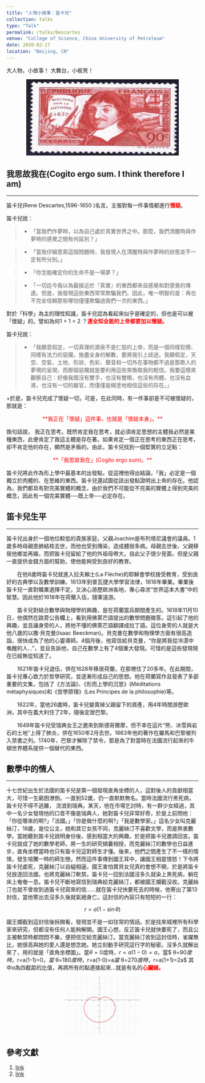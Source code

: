 ```yaml
---
title: "人物小故事：笛卡兒"
collection: talks
type: "Talk"
permalink: /talks/Descartes
venue: "College of Science, China University of Petroleum"
date: 2020-02-17
location: "Beijing, CN"
---
```


大人物，小故事！
大舞台，小板凳！



<center>
<a href="http://www.twwiki.com/wiki/%E7%AC%9B%E5%8D%A1%E7%88%BE">
<img src="./figs/Descartes.png" width="400" height="200"/>
</a>
</center>



## 我思故我在(Cogito ergo sum. I think therefore I am)

---

笛卡兒(Rene Descartes,1596-1650 )名言。主張對每一件事情都進行<span style="color:red">**懷疑**</span>。

  笛卡兒說：
  >  - 「當我們作夢時，以為自己處於真實世界之中。那麼，我們清醒時與作夢時的感覺之間有何區別？」
  
  
  >  - 「當我仔細思索這個問題時，我發現人在清醒時與作夢時的狀態並不一定有所分別。」
  
  
  >  - 「你怎能確定你的生命不是一場夢？」
  
  
  > -  「一切迄今我以為最接近於『真實』的東西都來自感覺和對感覺的傳達。但是，我發現這些東西常常欺騙我們。因此，唯一明智的是：再也不完全信賴那些哪怕僅僅欺騙過我們一次的東西。」


  對於「科學」為主的理性知識，笛卡兒認為看起來似乎是確定的，但也是可以被「懷疑」的。譬如為何1 + 1 = 2 ？<span style="color:red">**連全知全能的上帝都要加以懷疑。**</span>


  笛卡兒說：
  > -  「我願意假定，一切真理的源泉不是仁慈的上帝，而是一個同樣狡猾、同樣有法力的惡魔，施盡全身的解數，要將我引上歧途。我願假定，天空、空氣、土地、形狀、色彩、聲音和一切外在事物都不過是那欺人的夢境的呈現，而那個惡魔就是要利用這些來換取我的輕信。我要這樣來觀察自己：好像我既沒有雙手，也沒有雙眼，也沒有肉體，也沒有血液，也沒有一切的器官，而僅僅是糊塗地相信這些的存在。」

+於是，笛卡兒完成了懷疑一切，可是，在此同時，有一件事卻是不可被懷疑的，那就是：

<center><span style="color:red">**我正在「懷疑」這件事，也就是「懷疑本身」。**</span></center>

換句話說， 我正在思考。既然肯定我在思考，就必須肯定思想的主體我必然是某種東西，此便肯定了我這主體是存在著。如果肯定一個正在思考的東西正在思考，卻不肯定他的存在，顯然是矛盾的。由此，笛卡兒找到一個堅實的立足點：

<center><span style="color:red">**「我思故我在」(Cogito ergo sum)。**</span></center>

笛卡兒將此作為形上學中最基本的出發點，從這裡他得出結論，「我」必定是一個獨立於肉體的、在思維的東西。笛卡兒還試圖從該出發點證明出上帝的存在。他認為，我們都具有對完美實體的概念，由於我們不可能從不完美的實體上得到完美的概念，因此有一個完美實體──既上帝──必定存在。

## 笛卡兒生平

---

笛卡兒出身於一個地位較低的貴族家庭，父親Joachim是布列塔尼議會的議員。1歲多時母親患肺結核去世，而他也受到傳染，造成體弱多病。母親去世後，父親移居他鄉並再婚，而把笛卡兒留給了他的外祖母帶大，自此父子很少見面，但是父親一直提供金錢方面的幫助，使他能夠受到良好的教育。

　　在他8歲時笛卡兒就進入拉夫賴士(La Flèche)的耶穌會學校接受教育，受到良好的古典學以及數學訓練。1613年到普瓦捷大學學習法律，1616年畢業。畢業後笛卡兒一直對職業選擇不定，又決心游歷歐洲各地，專心尋求“世界這本大書”中的智慧。因此他於1618年在荷蘭入伍，隨軍遠游。

　　笛卡兒對結合數學與物理學的興趣，是在荷蘭當兵期間產生的。1618年11月10日，他偶然在路旁公告欄上，看到用佛萊芒語提出的數學問題徵答。這引起了他的興趣，並且讓身旁的人，將他不懂的佛萊芒語翻譯成拉丁語。這位身旁的人就是大他八歲的以撒‧貝克曼(Isaac Beeckman)。貝克曼在數學和物理學方面有很高造詣，很快成為了他的心靈導師。4個月後，他寫信給貝克曼，“你是將我從冷漠中喚醒的人...”，並且告訴他，自己在數學上有了4個重大發現。可惜的是這些發現現在已經無從知道了。

　　1621年笛卡兒退伍，併在1628年移居荷蘭，在那裡住了20多年。在此期間，笛卡兒專心致力於哲學研究，並逐漸形成自己的思想。他在荷蘭寫作且發表了多部重要的文集，包括了《方法論》、《形而上學的沉思》(Méditations métaphysiques)和《哲學原理》(Les Principes de la philosophie)等。

　　1622年，當他26歲時，笛卡兒變賣掉父親留下的資產，用4年時間游歷歐洲，其中在義大利住了2年，隨後定居巴黎。

　　1649年笛卡兒受瑞典女王之邀來到斯德哥爾摩，但不幸在這片“熊、冰雪與岩石的土地”上得了肺炎，併在1650年2月去世。1663年他的著作在羅馬和巴黎被列入禁書之列。1740年，巴黎才解除了禁令，那是為了對當時在法國流行起來的牛頓世界體系提供一個替代的東西。


## 數學中的情人

---

十七世紀出生於法國的笛卡兒是第一個發現直角坐標的人，這對後人的貢獻相當大，可惜一生窮困潦倒。一直到52歲，仍一直默默無名。當時法國流行黑死病，笛卡兒不得不逃離， 流浪到瑞典。某天，他在市場乞討時，有一群少女經過，其中一名少女發現他的口音不像是瑞典人，她對笛卡兒非常好奇，於是上前問他： 「你從哪來的啊?」「法國。」「你是做什麼的啊?」「我是數學家。」這名少女叫克麗絲汀，18歲，是位公主，她和其它女孩不同，克麗絲汀不喜歡文學，而是熱衷數學。當她聽到笛卡兒說明身份後，感到相當大的興趣，於是把笛卡兒邀請回宮。笛卡兒就成了她的數學老師，將一生的研究傾囊相授，而克麗絲汀的數學也日益進步，直角坐標當時也只有笛卡兒這對師生才懂。後來，他們之間產生了不一樣的情愫，發生喧騰一時的師生戀。然而這件事傳到國王耳中，讓國王相當憤怒！下令將笛卡兒處死，克麗絲汀以自縊相逼，國王害怕寶貝女兒真的會想不開，於是將笛卡兒放逐回法國，也將克麗絲汀軟禁。笛卡兒一回到法國沒多久就染上黑死病，躺在床上奄奄一息。笛卡兒不斷地寫信到瑞典給克麗絲汀，都被國王攔截沒收。克麗絲汀也就不曾收到過笛卡兒寫來的信……就在笛卡兒快要死去的時候，他寄出了第13封信，當他寄出去沒多久後就氣絕身亡。這封信的內容只有短短的一行：

$$r = a(1 - \sin \theta)$$

 國王攔截到這封信後拆開看，發現並不是一如往常的情話。於是找來城裡所有科學家來研究，但都沒有任何人能夠解開。國王心想，反正笛卡兒就快要死了，而且公主被軟禁時都悶悶不樂，便把信交給克麗絲汀。當克麗絲汀收到這封信時，雀躍無比，她很高與她的愛人還是想念她。她立刻動手研究這行字的秘密。沒多久就解出來了，用的就是「直角坐標圖」。當$\theta = 0$度時，$r=a(1-0)=a$，當$ θ=90$度時，$r=a(1-1)=0$，當$ θ=180$度時，$r=a(1-0)=a$當$ θ=270$度時，$r=a(1+1)=2a$ 其中$a$為四截距的比值，再將所有的點連接起來...就是有名的<span style="color:red">**心臟線。**</span>
 
 <center>
<img src="./figs/heart.png" width="200" height="150"/>
</center>
 
## 參考文獻

1. [link](https://wiki.mbalib.com/zh-tw/%E5%8B%92%E5%86%85%C2%B7%E7%AC%9B%E5%8D%A1%E5%B0%94)
2. [link](http://math1.ck.tp.edu.tw/%E6%9E%97%E4%BF%A1%E5%AE%89/%E5%AD%B8%E8%A1%93%E7%A0%94%E7%A9%B6/%E6%95%B8%E5%AD%B8%E5%B0%88%E9%A1%8C/%E6%B7%BA%E8%AB%87%E5%B9%BE%E5%80%8B%E6%95%B8%E5%AD%B8%E8%A7%A3%E9%A1%8C%E7%9A%84%E7%AD%96%E7%95%A5.doc)


 
 
